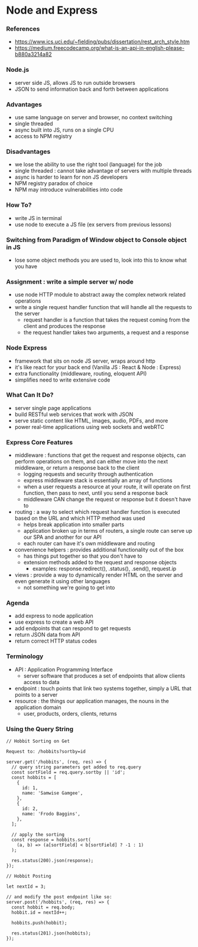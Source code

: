 # Node and Express

### References

- https://www.ics.uci.edu/~fielding/pubs/dissertation/rest_arch_style.htm
- https://medium.freecodecamp.org/what-is-an-api-in-english-please-b880a3214a82

### Node.js

- server side JS, allows JS to run outside browsers
- JSON to send information back and forth between applications

### Advantages

- use same language on server and browser, no context switching
- single threaded
- async built into JS, runs on a single CPU
- access to NPM registry

### Disadvantages

- we lose the ability to use the right tool (language) for the job
- single threaded : cannot take advantage of servers with multiple threads
- async is harder to learn for non JS developers
- NPM registry paradox of choice
- NPM may introduce vulnerabilities into code

### How To?

- write JS in terminal
- use node to execute a JS file (ex servers from previous lessons)

### Switching from Paradigm of Window object to Console object in JS

- lose some object methods you are used to, look into this to know what you have

### Assignment : write a simple server w/ node

- use node HTTP module to abstract away the complex network related operations
- write a single request handler function that will handle all the requests to the server
  - request handler is a function that takes the request coming from the client and produces the response
  - the request handler takes two arguments, a request and a response

### Node Express

- framework that sits on node JS server, wraps around http
- it's like react for your back end (Vanilla JS : React & Node : Express)
- extra functionality (middleware, routing, eloquent API)
- simplifies need to write extensive code

### What Can It Do?

- server single page applications
- build RESTful web services that work with JSON
- serve static content like HTML, images, audio, PDFs, and more
- power real-time applications using web sockets and webRTC

### Express Core Features

- middleware : functions that get the request and response objects, can perform operations on them, and can either move into the next middleware, or return a response back to the client
  - logging requests and security through authentication
  - express middleware stack is essentially an array of functions
  - when a user requests a resource at your route, it will operate on first function, then pass to next, until you send a response back
  - middleware CAN change the request or response but it doesn't have to
- routing : a way to select which request handler function is executed based on the URL and which HTTP method was used
  - helps break application into smaller parts
  - application broken up in terms of routers, a single route can serve up our SPA and another for our API
  - each router can have it's own middleware and routing
- convenience helpers : provides additional functionality out of the box
  - has things put together so that you don't have to
  - extension methods added to the request and response objects
    - examples: response.redirect(), .status(), .send(), request.ip
- views : provide a way to dynamically render HTML on the server and even generate it using other languages
  - not something we're going to get into

### Agenda

- add express to node application
- use express to create a web API
- add endpoints that can respond to get requests
- return JSON data from API
- return correct HTTP status codes

### Terminology

- API : Application Programming Interface
  - server software that produces a set of endpoints that allow clients access to data
- endpoint : touch points that link two systems together, simply a URL that points to a server
- resource : the things our application manages, the nouns in the application domain
  - user, products, orders, clients, returns

### Using the Query String

```
// Hobbit Sorting on Get

Request to: /hobbits?sortby=id

server.get('/hobbits', (req, res) => {
  // query string parameters get added to req.query
  const sortField = req.query.sortby || 'id';
  const hobbits = [
    {
      id: 1,
      name: 'Samwise Gamgee',
    },
    {
      id: 2,
      name: 'Frodo Baggins',
    },
  ];

  // apply the sorting
  const response = hobbits.sort(
    (a, b) => (a[sortField] < b[sortField] ? -1 : 1)
  );

  res.status(200).json(response);
});
```

```
// Hobbit Posting

let nextId = 3;

// and modify the post endpoint like so:
server.post('/hobbits', (req, res) => {
  const hobbit = req.body;
  hobbit.id = nextId++;

  hobbits.push(hobbit);

  res.status(201).json(hobbits);
});
```
